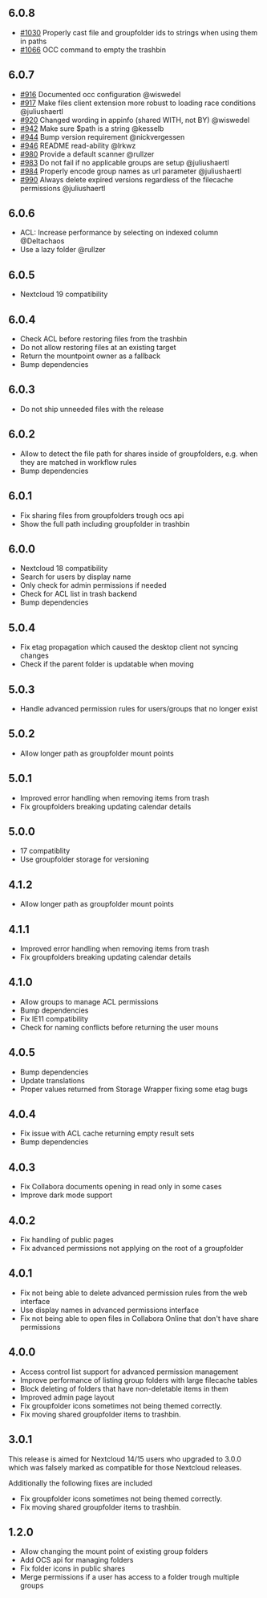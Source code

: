 ## 6.0.8

* [#1030](https://github.com/nextcloud/groupfolders/pull/1030) Properly cast file and groupfolder ids to strings when using them in paths
* [#1066](https://github.com/nextcloud/groupfolders/pull/1066) OCC command to empty the trashbin

## 6.0.7

* [#916](https://github.com/nextcloud/groupfolders/pull/916) Documented occ configuration @wiswedel
* [#917](https://github.com/nextcloud/groupfolders/pull/917) Make files client extension more robust to loading race conditions @juliushaertl
* [#920](https://github.com/nextcloud/groupfolders/pull/920) Changed wording in appinfo (shared WITH, not BY) @wiswedel
* [#942](https://github.com/nextcloud/groupfolders/pull/942) Make sure $path is a string @kesselb
* [#944](https://github.com/nextcloud/groupfolders/pull/944) Bump version requirement @nickvergessen
* [#946](https://github.com/nextcloud/groupfolders/pull/946) README read-ability @lrkwz
* [#980](https://github.com/nextcloud/groupfolders/pull/980) Provide a default scanner @rullzer
* [#983](https://github.com/nextcloud/groupfolders/pull/983) Do not fail if no applicable groups are setup @juliushaertl
* [#984](https://github.com/nextcloud/groupfolders/pull/984) Properly encode group names as url parameter @juliushaertl
* [#990](https://github.com/nextcloud/groupfolders/pull/990) Always delete expired versions regardless of the filecache permissions @juliushaertl

## 6.0.6

- ACL: Increase performance by selecting on indexed column @Deltachaos
- Use a lazy folder @rullzer

## 6.0.5

- Nextcloud 19 compatibility

## 6.0.4

- Check ACL before restoring files from the trashbin
- Do not allow restoring files at an existing target
- Return the mountpoint owner as a fallback
- Bump dependencies

## 6.0.3

- Do not ship unneeded files with the release

## 6.0.2

- Allow to detect the file path for shares inside of groupfolders, e.g. when they are matched in workflow rules
- Bump dependencies

## 6.0.1

- Fix sharing files from groupfolders trough ocs api
- Show the full path including groupfolder in trashbin

## 6.0.0

- Nextcloud 18 compatibility
- Search for users by display name
- Only check for admin permissions if needed
- Check for ACL list in trash backend
- Bump dependencies

## 5.0.4
- Fix etag propagation which caused the desktop client not syncing changes
- Check if the parent folder is updatable when moving

## 5.0.3
- Handle advanced permission rules for users/groups that no longer exist

## 5.0.2
- Allow longer path as groupfolder mount points

## 5.0.1
- Improved error handling when removing items from trash
- Fix groupfolders breaking updating calendar details    

## 5.0.0
- 17 compatiblity
- Use groupfolder storage for versioning

## 4.1.2
- Allow longer path as groupfolder mount points

## 4.1.1
- Improved error handling when removing items from trash
- Fix groupfolders breaking updating calendar details

## 4.1.0
- Allow groups to manage ACL permissions
- Bump dependencies
- Fix IE11 compatibility
- Check for naming conflicts before returning the user mouns

## 4.0.5
- Bump dependencies
- Update translations
- Proper values returned from Storage Wrapper fixing some etag bugs

## 4.0.4
- Fix issue with ACL cache returning empty result sets
- Bump dependencies

## 4.0.3
- Fix Collabora documents opening in read only in some cases
- Improve dark mode support

## 4.0.2
- Fix handling of public pages
- Fix advanced permissions not applying on the root of a groupfolder

## 4.0.1
- Fix not being able to delete advanced permission rules from the web interface
- Use display names in advanced permissions interface
- Fix not being able to open files in Collabora Online that don't have share permissions

## 4.0.0
- Access control list support for advanced permission management
- Improve performance of listing group folders with large filecache tables
- Block deleting of folders that have non-deletable items in them
- Improved admin page layout
- Fix groupfolder icons sometimes not being themed correctly.
- Fix moving shared groupfolder items to trashbin.

## 3.0.1

This release is aimed for Nextcloud 14/15 users who upgraded to 3.0.0 which was
falsely marked as compatible for those Nextcloud releases.

Additionally the following fixes are included

- Fix groupfolder icons sometimes not being themed correctly.
- Fix moving shared groupfolder items to trashbin. 

## 1.2.0

 - Allow changing the mount point of existing group folders
 - Add OCS api for managing folders
 - Fix folder icons in public shares
 - Merge permissions if a user has access to a folder trough multiple groups
